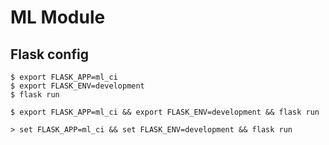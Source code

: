 # ML Module

## Flask config

```
$ export FLASK_APP=ml_ci
$ export FLASK_ENV=development
$ flask run
```

```
$ export FLASK_APP=ml_ci && export FLASK_ENV=development && flask run

> set FLASK_APP=ml_ci && set FLASK_ENV=development && flask run
```